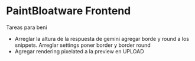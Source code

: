 # PaintBloatware Frontend

Tareas para beni
- Arreglar la altura de la respuesta de gemini agregar borde y round a los  snippets. Arreglar settings poner border y border round 
- Agregar rendering pixelated a la preview en UPLOAD